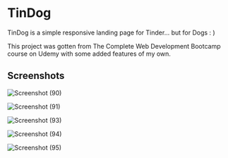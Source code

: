 # TinDog

TinDog is a simple responsive landing page for Tinder... but for Dogs : )

This project was gotten from The Complete Web Development Bootcamp course on Udemy with some added
features of my own.

## Screenshots

![Screenshot (90)](https://user-images.githubusercontent.com/79677353/181674652-2ebf0f2e-545a-4c02-a4da-b0f4b1135d78.png)

![Screenshot (91)](https://user-images.githubusercontent.com/79677353/181674692-48e4311e-5694-4c4e-ad8c-6d9f76bcdd1d.png)

![Screenshot (93)](https://user-images.githubusercontent.com/79677353/181674743-4edb1b9c-668c-456f-850b-16c05b9815ac.png)

![Screenshot (94)](https://user-images.githubusercontent.com/79677353/181674775-bd58d1ad-7b8f-4115-b480-dbf9a8554634.png)

![Screenshot (95)](https://user-images.githubusercontent.com/79677353/181674802-8e4ba820-e0ad-49ae-8a75-bf554a5d33dc.png)
